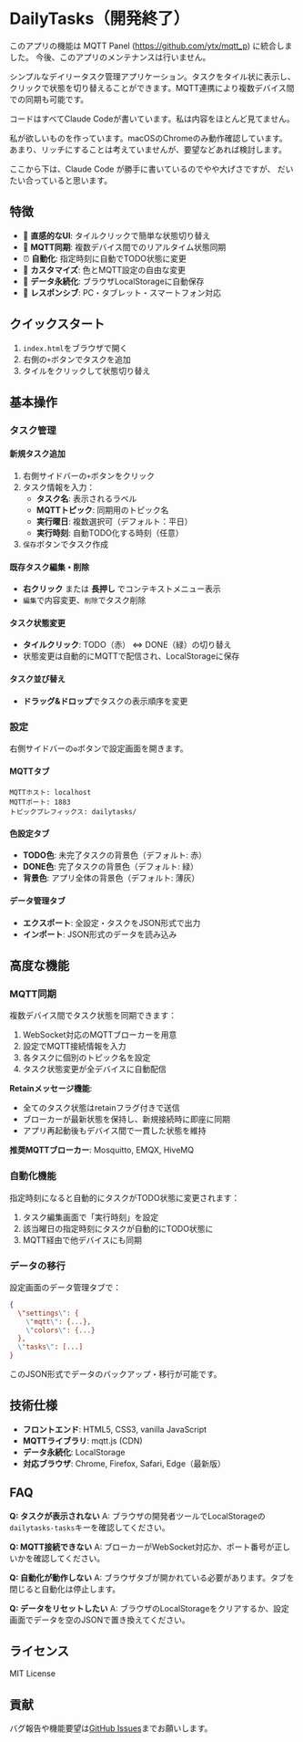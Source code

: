 # DailyTasks（開発終了）

このアプリの機能は MQTT Panel (https://github.com/ytx/mqtt_p) に統合しました。
今後、このアプリのメンテナンスは行いません。

シンプルなデイリータスク管理アプリケーション。タスクをタイル状に表示し、クリックで状態を切り替えることができます。MQTT連携により複数デバイス間での同期も可能です。

コードはすべてClaude Codeが書いています。私は内容をほとんど見てません。

私が欲しいものを作っています。macOSのChromeのみ動作確認しています。 あまり、リッチにすることは考えていませんが、要望などあれば検討します。

ここから下は、Claude Code が勝手に書いているのでやや大げさですが、 だいたい合っていると思います。

## 特徴

- 🎯 **直感的なUI**: タイルクリックで簡単な状態切り替え
- 🔄 **MQTT同期**: 複数デバイス間でのリアルタイム状態同期
- ⏰ **自動化**: 指定時刻に自動でTODO状態に変更
- 🎨 **カスタマイズ**: 色とMQTT設定の自由な変更
- 💾 **データ永続化**: ブラウザLocalStorageに自動保存
- 📱 **レスポンシブ**: PC・タブレット・スマートフォン対応

## クイックスタート

1. `index.html`をブラウザで開く
2. 右側の`+`ボタンでタスクを追加
3. タイルをクリックして状態切り替え

## 基本操作

### タスク管理

#### 新規タスク追加
1. 右側サイドバーの`+`ボタンをクリック
2. タスク情報を入力：
   - **タスク名**: 表示されるラベル
   - **MQTTトピック**: 同期用のトピック名
   - **実行曜日**: 複数選択可（デフォルト：平日）
   - **実行時刻**: 自動TODO化する時刻（任意）
3. `保存`ボタンでタスク作成

#### 既存タスク編集・削除
- **右クリック** または **長押し** でコンテキストメニュー表示
- `編集`で内容変更、`削除`でタスク削除

#### タスク状態変更
- **タイルクリック**: TODO（赤） ⇔ DONE（緑）の切り替え
- 状態変更は自動的にMQTTで配信され、LocalStorageに保存

#### タスク並び替え
- **ドラッグ&ドロップ**でタスクの表示順序を変更

### 設定

右側サイドバーの`⚙`ボタンで設定画面を開きます。

#### MQTTタブ
```
MQTTホスト: localhost
MQTTポート: 1883
トピックプレフィックス: dailytasks/
```

#### 色設定タブ
- **TODO色**: 未完了タスクの背景色（デフォルト: 赤）
- **DONE色**: 完了タスクの背景色（デフォルト: 緑）
- **背景色**: アプリ全体の背景色（デフォルト: 薄灰）

#### データ管理タブ
- **エクスポート**: 全設定・タスクをJSON形式で出力
- **インポート**: JSON形式のデータを読み込み

## 高度な機能

### MQTT同期

複数デバイス間でタスク状態を同期できます：

1. WebSocket対応のMQTTブローカーを用意
2. 設定でMQTT接続情報を入力
3. 各タスクに個別のトピック名を設定
4. タスク状態変更が全デバイスに自動配信

**Retainメッセージ機能**:
- 全てのタスク状態はretainフラグ付きで送信
- ブローカーが最新状態を保持し、新規接続時に即座に同期
- アプリ再起動後もデバイス間で一貫した状態を維持

**推奨MQTTブローカー**: Mosquitto, EMQX, HiveMQ

### 自動化機能

指定時刻になると自動的にタスクがTODO状態に変更されます：

1. タスク編集画面で「実行時刻」を設定
2. 該当曜日の指定時刻にタスクが自動的にTODO状態に
3. MQTT経由で他デバイスにも同期

### データの移行

設定画面のデータ管理タブで：
```json
{
  \"settings\": {
    \"mqtt\": {...},
    \"colors\": {...}
  },
  \"tasks\": [...]
}
```

このJSON形式でデータのバックアップ・移行が可能です。

## 技術仕様

- **フロントエンド**: HTML5, CSS3, vanilla JavaScript
- **MQTTライブラリ**: mqtt.js (CDN)
- **データ永続化**: LocalStorage
- **対応ブラウザ**: Chrome, Firefox, Safari, Edge（最新版）

## FAQ

**Q: タスクが表示されない**
A: ブラウザの開発者ツールでLocalStorageの`dailytasks-tasks`キーを確認してください。

**Q: MQTT接続できない**
A: ブローカーがWebSocket対応か、ポート番号が正しいかを確認してください。

**Q: 自動化が動作しない**
A: ブラウザタブが開かれている必要があります。タブを閉じると自動化は停止します。

**Q: データをリセットしたい**
A: ブラウザのLocalStorageをクリアするか、設定画面でデータを空のJSONで置き換えてください。

## ライセンス

MIT License

## 貢献

バグ報告や機能要望は[GitHub Issues](https://github.com/ytx/d_tasks/issues)までお願いします。
